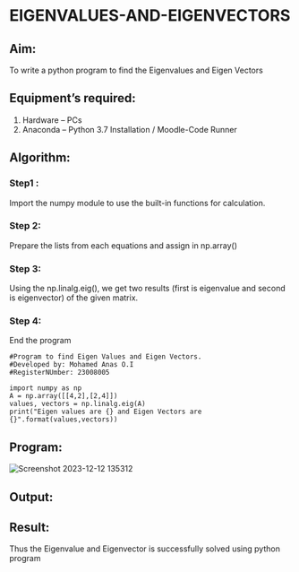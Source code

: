 # EIGENVALUES-AND-EIGENVECTORS
## Aim:
To write a python program to find the Eigenvalues and Eigen Vectors
## Equipment’s required:
1. 	Hardware – PCs
2. 	Anaconda – Python 3.7 Installation / Moodle-Code Runner
## Algorithm:
### Step1 : 
Import the numpy module to use the built-in functions for calculation.
### Step 2: 
Prepare the lists from each equations and assign in np.array()
### Step 3: 
Using the np.linalg.eig(),  we get two results (first is eigenvalue and second is eigenvector) of the given matrix.
### Step 4: 
End the program
```
#Program to find Eigen Values and Eigen Vectors.
#Developed by: Mohamed Anas O.I
#RegisterNUmber: 23008005

import numpy as np
A = np.array([[4,2],[2,4]])
values, vectors = np.linalg.eig(A)
print("Eigen values are {} and Eigen Vectors are {}".format(values,vectors))
```
## Program:
![Screenshot 2023-12-12 135312](https://github.com/Anas536/EIGENVALUES-AND-EIGENVECTORS/assets/139841834/7924c2eb-214b-4640-aff7-4c0d4f774669)


## Output:
## Result:
Thus the Eigenvalue and Eigenvector is successfully solved using python program
